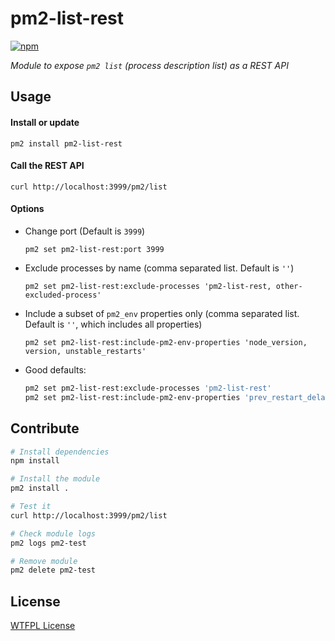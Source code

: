 # pm2-list-rest

<a href="https://www.npmjs.com/package/pm2-list-rest"><img alt="npm" src="https://img.shields.io/npm/v/pm2-list-rest"></a>

_Module to expose `pm2 list` (process description list) as a REST API_

## Usage

#### Install or update

```pm2 install pm2-list-rest```

#### Call the REST API

```curl http://localhost:3999/pm2/list```

#### Options

- Change port (Default is `3999`)
  
  ```pm2 set pm2-list-rest:port 3999```

- Exclude processes by name (comma separated list. Default is `''`)
  
  ```pm2 set pm2-list-rest:exclude-processes 'pm2-list-rest, other-excluded-process'```

- Include a subset of `pm2_env` properties only (comma separated list. Default is `''`, which includes all properties)
  
  ```pm2 set pm2-list-rest:include-pm2-env-properties 'node_version, version, unstable_restarts'```

- Good defaults:

  ```sh
  pm2 set pm2-list-rest:exclude-processes 'pm2-list-rest'
  pm2 set pm2-list-rest:include-pm2-env-properties 'prev_restart_delay, exit_code, node_version, version, unstable_restarts, restart_time, created_at, pm_uptime, status,instances, exec_mode, pm_exec_path, max_memory_restart, merge_logs, autorestart, kill_retry_time, watch'
  ```

## Contribute

```sh
# Install dependencies
npm install

# Install the module
pm2 install .

# Test it
curl http://localhost:3999/pm2/list

# Check module logs
pm2 logs pm2-test

# Remove module
pm2 delete pm2-test
```

## License

[WTFPL License](https://github.com/vguillou/pm2-list-rest/blob/master/LICENSE.md)
